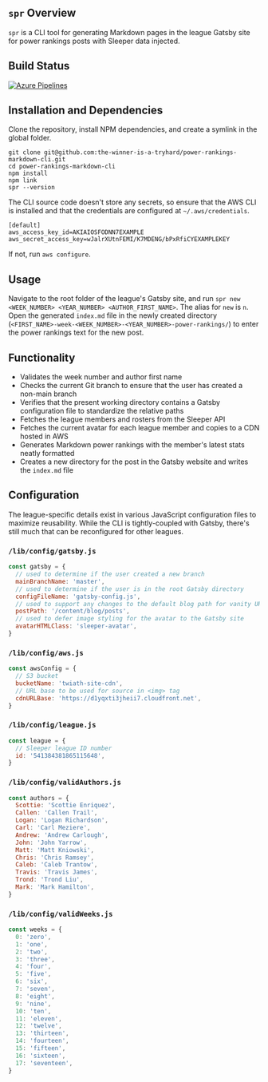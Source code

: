 ## `spr` Overview

`spr` is a CLI tool for generating Markdown pages in the league Gatsby site for power rankings posts with Sleeper data injected.

## Build Status

[![Azure Pipelines](https://dev.azure.com/scottenriquez/Sleeper%20Power%20Rankings%20Markdown%20CLI/_apis/build/status/the-winner-is-a-tryhard.power-rankings-markdown-cli?branchName=master)](https://dev.azure.com/scottenriquez/Sleeper%20Power%20Rankings%20Markdown%20CLI/_build/latest?definitionId=5&branchName=master)

## Installation and Dependencies

Clone the repository, install NPM dependencies, and create a symlink in the global folder.

```shell script
git clone git@github.com:the-winner-is-a-tryhard/power-rankings-markdown-cli.git
cd power-rankings-markdown-cli
npm install
npm link
spr --version
```

The CLI source code doesn't store any secrets, so ensure that the AWS CLI is installed and that the credentials are configured at `~/.aws/credentials`.

```shell script
[default]
aws_access_key_id=AKIAIOSFODNN7EXAMPLE
aws_secret_access_key=wJalrXUtnFEMI/K7MDENG/bPxRfiCYEXAMPLEKEY
```

If not, run `aws configure`.

## Usage

Navigate to the root folder of the league's Gatsby site, and run `spr new <WEEK_NUMBER> <YEAR_NUMBER> <AUTHOR_FIRST_NAME>`. The alias for `new` is `n`. Open the generated `index.md` file in the newly created directory (`<FIRST_NAME>-week-<WEEK_NUMBER>-<YEAR_NUMBER>-power-rankings/`) to enter the power rankings text for the new post.

## Functionality

- Validates the week number and author first name
- Checks the current Git branch to ensure that the user has created a non-main branch
- Verifies that the present working directory contains a Gatsby configuration file to standardize the relative paths
- Fetches the league members and rosters from the Sleeper API
- Fetches the current avatar for each league member and copies to a CDN hosted in AWS
- Generates Markdown power rankings with the member's latest stats neatly formatted
- Creates a new directory for the post in the Gatsby website and writes the `index.md` file

## Configuration

The league-specific details exist in various JavaScript configuration files to maximize reusability. While the CLI is tightly-coupled with Gatsby, there's still much that can be reconfigured for other leagues.

### `/lib/config/gatsby.js`

```javascript
const gatsby = {
  // used to determine if the user created a new branch
  mainBranchName: 'master',
  // used to determine if the user is in the root Gatsby directory
  configFileName: 'gatsby-config.js',
  // used to support any changes to the default blog path for vanity URLs
  postPath: '/content/blog/posts',
  // used to defer image styling for the avatar to the Gatsby site
  avatarHTMLClass: 'sleeper-avatar',
}
```

### `/lib/config/aws.js`

```javascript
const awsConfig = {
  // S3 bucket
  bucketName: 'twiath-site-cdn',
  // URL base to be used for source in <img> tag
  cdnURLBase: 'https://d1yqxti3jheii7.cloudfront.net',
}
```

### `/lib/config/league.js`

```javascript
const league = {
  // Sleeper league ID number
  id: '541384381865115648',
}
```

### `/lib/config/validAuthors.js`

```javascript
const authors = {
  Scottie: 'Scottie Enriquez',
  Callen: 'Callen Trail',
  Logan: 'Logan Richardson',
  Carl: 'Carl Meziere',
  Andrew: 'Andrew Carlough',
  John: 'John Yarrow',
  Matt: 'Matt Kniowski',
  Chris: 'Chris Ramsey',
  Caleb: 'Caleb Trantow',
  Travis: 'Travis James',
  Trond: 'Trond Liu',
  Mark: 'Mark Hamilton',
}
```

### `/lib/config/validWeeks.js`

```javascript
const weeks = {
  0: 'zero',
  1: 'one',
  2: 'two',
  3: 'three',
  4: 'four',
  5: 'five',
  6: 'six',
  7: 'seven',
  8: 'eight',
  9: 'nine',
  10: 'ten',
  11: 'eleven',
  12: 'twelve',
  13: 'thirteen',
  14: 'fourteen',
  15: 'fifteen',
  16: 'sixteen',
  17: 'seventeen',
}
```
